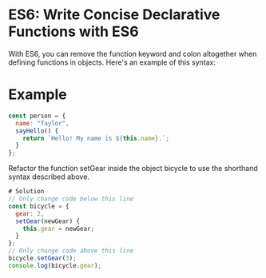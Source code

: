 # ES6: Write Concise Declarative Functions with ES6
With ES6, you can remove the function keyword and colon altogether when defining functions in objects. Here's an example of this syntax:
# Example
```javascript
const person = {
  name: "Taylor",
  sayHello() {
    return `Hello! My name is ${this.name}.`;
  }
};
```
Refactor the function setGear inside the object bicycle to use the shorthand syntax described above.
```javascript
# Solution
// Only change code below this line
const bicycle = {
  gear: 2,
  setGear(newGear) {
    this.gear = newGear;
  }
};
// Only change code above this line
bicycle.setGear(3);
console.log(bicycle.gear);
```